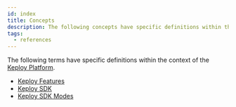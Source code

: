 ```yaml
---
id: index
title: Concepts
description: The following concepts have specific definitions within the context of the Keploy Platform.
tags:
  - references
---
```


The following terms have specific definitions within the context of the [Keploy Platform](/docs/concepts/what-is-keploy).

- [Keploy Features](/docs/concepts/what-are-keploy-features)
- [Keploy SDK](/docs/concepts/what-is-keploy-sdk)
- [Keploy SDK Modes](/docs/concepts/what-are-keploy-sdk-modes)

